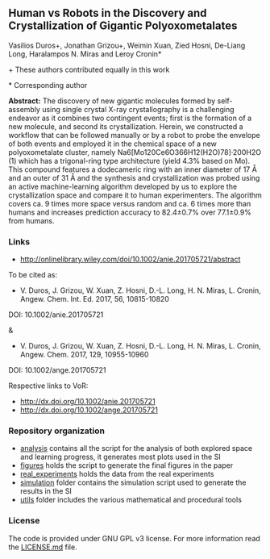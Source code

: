 ## Human vs Robots in the Discovery and Crystallization of Gigantic Polyoxometalates
Vasilios Duros+, Jonathan Grizou+, Weimin Xuan, Zied Hosni, De-Liang Long, Haralampos N. Miras and Leroy Cronin*

\+ These authors contributed equally in this work

\* Corresponding author

**Abstract:** The discovery of new gigantic molecules formed by self-assembly using single crystal X-ray crystallography is a challenging endeavor as it combines two contingent events; first is the formation of a new molecule, and second its crystallization. Herein, we constructed a workflow that can be followed manually or by a robot to probe the envelope of both events and employed it in the chemical space of a new polyoxometalate cluster, namely Na6[Mo120Ce6O366H12(H2O)78]·200H2O (1) which has a trigonal-ring type architecture (yield 4.3% based on Mo). This compound features a dodecameric ring with an inner diameter of 17 Å and an outer of 31 Å and the synthesis and crystallization was probed using an active machine-learning algorithm developed by us to explore the crystallization space and compare it to human experimenters. The algorithm covers ca. 9 times more space versus random and ca. 6 times more than humans and increases prediction accuracy to 82.4±0.7% over 77.1±0.9% from humans.

### Links

- http://onlinelibrary.wiley.com/doi/10.1002/anie.201705721/abstract

To be cited as: 

- V. Duros, J. Grizou, W. Xuan, Z. Hosni, D.-L. Long, H. N. Miras, L. Cronin, Angew. Chem. Int. Ed. 2017, 56, 10815-10820

DOI: 10.1002/anie.201705721

&

- V. Duros, J. Grizou, W. Xuan, Z. Hosni, D.-L. Long, H. N. Miras, L. Cronin, Angew. Chem. 2017, 129, 10955-10960

DOI: 10.1002/ange.201705721


Respective links to VoR:

- http://dx.doi.org/10.1002/anie.201705721
- http://dx.doi.org/10.1002/ange.201705721


### Repository organization

- [analysis](analysis) contains all the script for the analysis of both explored space and learning progress, it generates most plots used in the SI
- [figures](figures) holds the script to generate the final figures in the paper
- [real_experiments](real_experiments) holds the data from the real experiments
- [simulation](simulation) folder contains the simulation script used to generate the results in the SI
- [utils](utils) folder includes the various mathematical and procedural tools


### License

The code is provided under GNU GPL v3 license. For more information read the [LICENSE.md](LICENSE.md) file.
